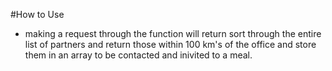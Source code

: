 #How to Use

* making a request through the function will return sort through the entire list of partners and return those within 100 km's of the office and store them in an array to be contacted and inivited to a meal. 
